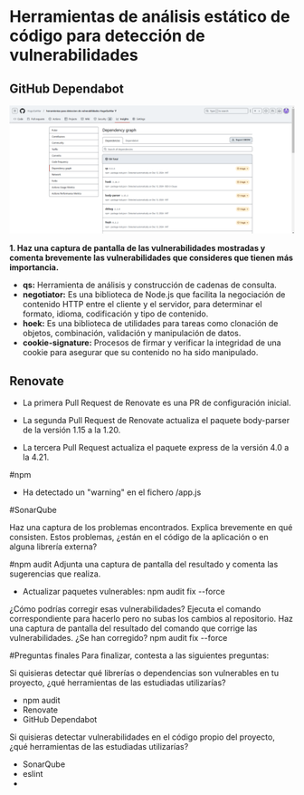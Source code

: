 # Herramientas de análisis estático de código para detección de vulnerabilidades

## GitHub Dependabot
![vulnerabilidades](resultado_imagenes/2.png)

**1. Haz una captura de pantalla de las vulnerabilidades mostradas y comenta brevemente las vulnerabilidades que consideres que tienen más importancia.**
+ **qs:** Herramienta de análisis y construcción de cadenas de consulta.
+ **negotiator:** Es una biblioteca de Node.js que facilita la negociación de contenido HTTP entre el cliente y el servidor, para determinar el formato, idioma, codificación y tipo de contenido.
+ **hoek:** Es una biblioteca de utilidades para tareas como clonación de objetos, combinación, validación y manipulación de datos.
+ **cookie-signature:** Procesos de firmar y verificar la integridad de una cookie para asegurar que su contenido no ha sido manipulado.

## Renovate
+ La primera Pull Request de Renovate es una PR de configuración inicial.

+ La segunda Pull Request de Renovate actualiza el paquete body-parser de la versión 1.15 a la 1.20.

+ La tercera Pull Request actualiza el paquete express de la versión 4.0 a la 4.21.


#npm
+ Ha detectado un "warning" en el fichero /app.js

#SonarQube

Haz una captura de los problemas encontrados. Explica brevemente en qué consisten. Estos problemas, ¿están en el código de la aplicación o en alguna librería externa?



#npm audit
Adjunta una captura de pantalla del resultado y comenta las sugerencias que realiza.
+ Actualizar paquetes vulnerables: npm audit fix --force

¿Cómo podrías corregir esas vulnerabilidades? Ejecuta el comando correspondiente para hacerlo pero no subas los cambios al repositorio. Haz una captura de pantalla del resultado del comando que corrige las vulnerabilidades. ¿Se han corregido?
npm audit fix --force



#Preguntas finales
Para finalizar, contesta a las siguientes preguntas:

Si quisieras detectar qué librerías o dependencias son vulnerables en tu proyecto, ¿qué herramientas de las estudiadas utilizarías?
+ npm audit
+ Renovate
+ GitHub Dependabot

Si quisieras detectar vulnerabilidades en el código propio del proyecto, ¿qué herramientas de las estudiadas utilizarías?
+ SonarQube
+ eslint
+ 



